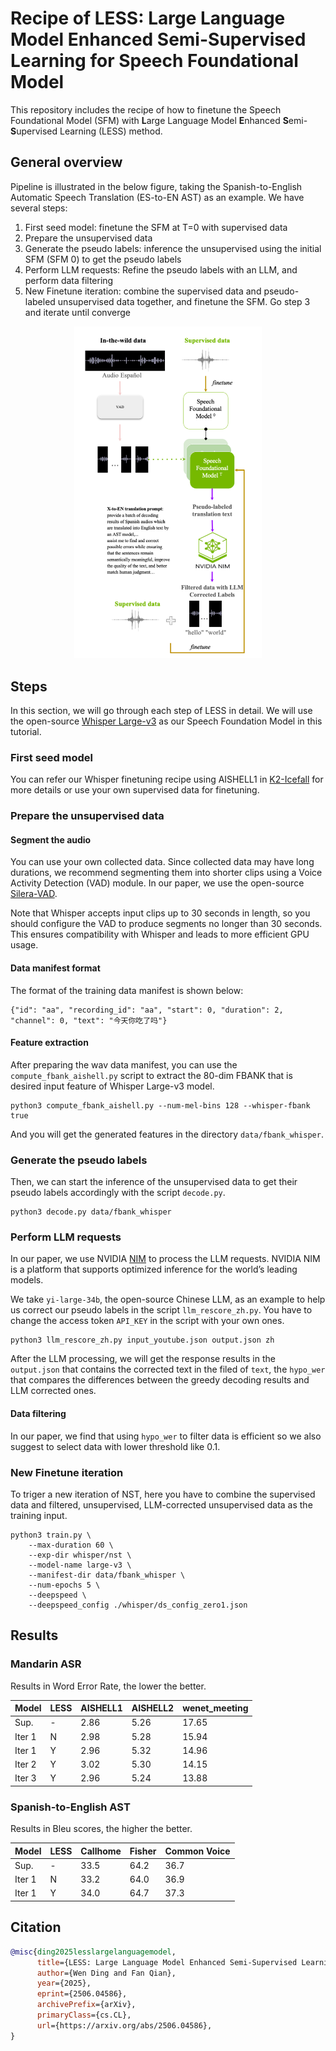 # Recipe of LESS: Large Language Model Enhanced Semi-Supervised Learning for Speech Foundational Model

This repository includes the recipe of how to finetune the Speech Foundational Model (SFM) with **L**arge Language Model **E**nhanced **S**emi-**S**upervised Learning (LESS) method.  

## General overview

Pipeline is illustrated in the below figure, taking the Spanish-to-English Automatic Speech Translation (ES-to-EN AST) as an example.  We have several steps: 

 1. First seed model: finetune the SFM at T=0 with supervised data
 2. Prepare the unsupervised data 
 3. Generate the pseudo labels: inference the unsupervised using the initial SFM (SFM 0) to get the pseudo labels
 4. Perform LLM requests: Refine the pseudo labels with an LLM, and perform data filtering
 5. New Finetune iteration: combine the supervised data and pseudo-labeled unsupervised data together, and finetune the SFM. Go step 3 and iterate until converge
 
<p align="center">
  <img src="assets/less_pipeline.png" width="300"/>
</p>

## Steps
In this section, we will go through each step of LESS in detail. We will use the open-source [Whisper Large-v3](https://huggingface.co/openai/whisper-large-v3) as our Speech Foundation Model in this tutorial. 

### First seed model
You can refer our Whisper finetuning recipe using AISHELL1 in [K2-Icefall](https://github.com/k2-fsa/icefall/tree/master/egs/aishell/ASR/whisper) for more details or use your own supervised data for finetuning.

### Prepare the unsupervised data

#### Segment the audio
You can use your own collected data. Since collected data may have long durations, we recommend segmenting them into shorter clips using a Voice Activity Detection (VAD) module. In our paper, we use the open-source [Silera-VAD](https://github.com/snakers4/silero-vad). 

Note that Whisper accepts input clips up to 30 seconds in length, so you should configure the VAD to produce segments no longer than 30 seconds. This ensures compatibility with Whisper and leads to more efficient GPU usage.

#### Data manifest format
The format of the training data manifest is shown below:
```
{"id": "aa", "recording_id": "aa", "start": 0, "duration": 2, "channel": 0, "text": "今天你吃了吗"}
```

#### Feature extraction
After preparing the wav data manifest, you can use the `compute_fbank_aishell.py` script to extract the 80-dim FBANK that is desired input feature of Whisper Large-v3 model.
```
python3 compute_fbank_aishell.py --num-mel-bins 128 --whisper-fbank true
```

And you will get the generated features in the directory `data/fbank_whisper`. 

### Generate the pseudo labels
Then, we can start the inference of the unsupervised data to get their pseudo labels accordingly with the script `decode.py`.
```
python3 decode.py data/fbank_whisper
```

### Perform LLM requests
In our paper, we use NVIDIA [NIM](https://build.nvidia.com/) to process the LLM requests. NVIDIA NIM is a platform that supports optimized inference for the world’s leading models. 

We take `yi-large-34b`, the open-source Chinese LLM, as an example to help us correct our pseudo labels in the script `llm_rescore_zh.py`. You have to change the access token `API_KEY` in the script with your own ones.   
```
python3 llm_rescore_zh.py input_youtube.json output.json zh
```

After the LLM processing, we will get the response results in the `output.json` that contains the corrected text in the filed of `text`, the `hypo_wer` that compares the differences between the greedy decoding results and LLM corrected ones. 

#### Data filtering
In our paper, we find that using `hypo_wer` to filter data is efficient so we also suggest to select data with lower threshold like 0.1. 


### New Finetune iteration
To triger a new iteration of NST, here you have to combine the supervised data and filtered, unsupervised, LLM-corrected unsupervised data as the training input.
```
python3 train.py \
    --max-duration 60 \
    --exp-dir whisper/nst \
    --model-name large-v3 \
    --manifest-dir data/fbank_whisper \
    --num-epochs 5 \
    --deepspeed \
    --deepspeed_config ./whisper/ds_config_zero1.json
```

## Results
### Mandarin ASR 
Results in Word Error Rate, the lower the better.

| Model  | LESS | AISHELL1 | AISHELL2 | wenet_meeting |
| ------ | ---- | -------- | -------- | ------------- |
| Sup.   | -    | 2.86 | 5.26 | 17.65 |
| Iter 1 | N | 2.98 | 5.28 | 15.94 |
| Iter 1 | Y | 2.96 | 5.32 | 14.96 |
| Iter 2 | Y | 3.02 | 5.30 | 14.15 |
| Iter 3 | Y | 2.96 | 5.24 | 13.88 |
### Spanish-to-English AST
Results in Bleu scores, the higher the better.

| Model  | LESS | Callhome | Fisher |Common Voice |
| ------ | ---- | -------- | -------- | ------------- |
| Sup.   | -    | 33.5 | 64.2 | 36.7 |
| Iter 1 | N | 33.2 | 64.0 | 36.9 |
| Iter 1 | Y | 34.0 | 64.7 | 37.3 |
## Citation
``` bibtex
@misc{ding2025lesslargelanguagemodel,
      title={LESS: Large Language Model Enhanced Semi-Supervised Learning for Speech Foundational Models}, 
      author={Wen Ding and Fan Qian},
      year={2025},
      eprint={2506.04586},
      archivePrefix={arXiv},
      primaryClass={cs.CL},
      url={https://arxiv.org/abs/2506.04586}, 
}
